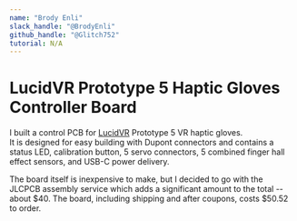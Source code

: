```yaml
---
name: "Brody Enli"
slack_handle: "@BrodyEnli"
github_handle: "@Glitch752"
tutorial: N/A
---
```


# LucidVR Prototype 5 Haptic Gloves Controller Board
I built a control PCB for [LucidVR](https://github.com/LucidVR/lucidgloves) Prototype 5 VR haptic gloves.  
It is designed for easy building with Dupont connectors and contains a status LED, calibration button, 5 servo connectors, 5 combined finger hall effect sensors, and USB-C power delivery.

<!-- How much is it going to cost? -->
The board itself is inexpensive to make, but I decided to go with the JLCPCB assembly service which adds a significant amount to the total -- about $40. The board, including shipping and after coupons, costs $50.52 to order.
